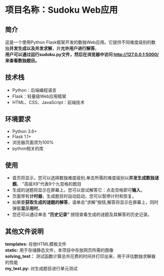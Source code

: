 # 项目名称：Sudoku Web应用

## 简介

这是一个使用Python Flask框架开发的数独Web应用。它提供不同难度级别的数独**并发生成以及并发求解**，并**允许用户进行解答**。  
**用户可以通过运行sudoku.py文件，然后在浏览器中访问 http://127.0.0.1:5000/ 来查看数独题目。**

## 技术栈

- Python：后端编程语言
- Flask：轻量级Web应用框架
- HTML、CSS、JavaScript：前端技术


## 环境要求

- Python 3.6+
- Flask 1.1+
- 浏览器页面须为100%
- python相关的库

## 使用
- 首页将显示，您可以选择数独难度级别,单击所需的难度级别以**并发生成数独谜题**。
  "高级X9"代表9个九宫格的题目     
- 生成的谜题将显示在屏幕上。您可以尝试解答它：点击空格即可**输入**。
- 页面带有**计时器**，生成题目时自动启动，您可以暂停计时和恢复。 
- 如果要**获取生成的谜题的解答**，请单击“求解”按钮,解答将显示在屏幕上，同时弹窗**显示用时**。  
- 您还可以通过单击 **“历史记录”** 按钮查看生成的谜题及其解答的历史记录。  

  
## 其他文件说明
**templates:** 存放HTML模板文件  
**static:** 用于存储静态文件，本项目中存放网页所需的图像  
**solving_test：** 测试函数计算总共花费的时间并打印出来，用于评估数独求解器的性能  
**my_test.py:** 对生成题目进行单元测试  

